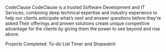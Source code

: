 CodeClause
CodeClause is a trusted Software Development and IT Services, combining deep technical expertise and industry experience to help our clients anticipate what’s next and answer questions before they’re asked.Their offerings and proven solutions create unique competitive advantage for the clients by giving them the power to see beyond and rise above.

Projects Completed:
To-do List
Timer and Stopwatch
